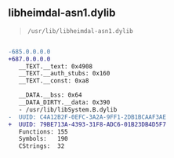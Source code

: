 ## libheimdal-asn1.dylib

> `/usr/lib/libheimdal-asn1.dylib`

```diff

-685.0.0.0.0
+687.0.0.0.0
   __TEXT.__text: 0x4908
   __TEXT.__auth_stubs: 0x160
   __TEXT.__const: 0xa8

   __DATA.__bss: 0x64
   __DATA_DIRTY.__data: 0x390
   - /usr/lib/libSystem.B.dylib
-  UUID: C4A12B2F-0EFC-3A2A-9FF1-2DB1BCAAF3AE
+  UUID: 79BE713A-4393-31F8-ADC6-01B23DB4D5F7
   Functions: 155
   Symbols:   190
   CStrings:  32

```
